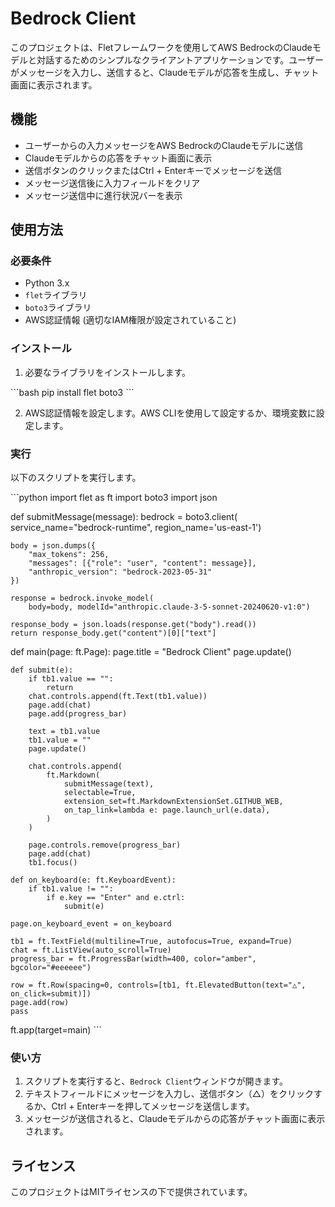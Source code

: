 
# Bedrock Client

このプロジェクトは、Fletフレームワークを使用してAWS BedrockのClaudeモデルと対話するためのシンプルなクライアントアプリケーションです。ユーザーがメッセージを入力し、送信すると、Claudeモデルが応答を生成し、チャット画面に表示されます。

## 機能

- ユーザーからの入力メッセージをAWS BedrockのClaudeモデルに送信
- Claudeモデルからの応答をチャット画面に表示
- 送信ボタンのクリックまたはCtrl + Enterキーでメッセージを送信
- メッセージ送信後に入力フィールドをクリア
- メッセージ送信中に進行状況バーを表示

## 使用方法

### 必要条件

- Python 3.x
- `flet`ライブラリ
- `boto3`ライブラリ
- AWS認証情報 (適切なIAM権限が設定されていること)

### インストール

1. 必要なライブラリをインストールします。

\`\`\`bash
pip install flet boto3
\`\`\`

2. AWS認証情報を設定します。AWS CLIを使用して設定するか、環境変数に設定します。

### 実行

以下のスクリプトを実行します。

\`\`\`python
import flet as ft
import boto3
import json


def submitMessage(message):
    bedrock = boto3.client(
        service_name="bedrock-runtime", region_name='us-east-1')

    body = json.dumps({
        "max_tokens": 256,
        "messages": [{"role": "user", "content": message}],
        "anthropic_version": "bedrock-2023-05-31"
    })

    response = bedrock.invoke_model(
        body=body, modelId="anthropic.claude-3-5-sonnet-20240620-v1:0")

    response_body = json.loads(response.get("body").read())
    return response_body.get("content")[0]["text"]


def main(page: ft.Page):
    page.title = "Bedrock Client"
    page.update()
    
    def submit(e):
        if tb1.value == "":
            return
        chat.controls.append(ft.Text(tb1.value))
        page.add(chat)
        page.add(progress_bar)
        
        text = tb1.value
        tb1.value = ""
        page.update()

        chat.controls.append(
            ft.Markdown(
                submitMessage(text),
                selectable=True,
                extension_set=ft.MarkdownExtensionSet.GITHUB_WEB,
                on_tap_link=lambda e: page.launch_url(e.data),
            )
        )
        
        page.controls.remove(progress_bar)
        page.add(chat)
        tb1.focus()

    def on_keyboard(e: ft.KeyboardEvent):
        if tb1.value != "":
            if e.key == "Enter" and e.ctrl:
                submit(e)

    page.on_keyboard_event = on_keyboard

    tb1 = ft.TextField(multiline=True, autofocus=True, expand=True)
    chat = ft.ListView(auto_scroll=True)
    progress_bar = ft.ProgressBar(width=400, color="amber", bgcolor="#eeeeee")
    
    row = ft.Row(spacing=0, controls=[tb1, ft.ElevatedButton(text="△", on_click=submit)])
    page.add(row)
    pass

ft.app(target=main)
\`\`\`

### 使い方

1. スクリプトを実行すると、`Bedrock Client`ウィンドウが開きます。
2. テキストフィールドにメッセージを入力し、送信ボタン（△）をクリックするか、Ctrl + Enterキーを押してメッセージを送信します。
3. メッセージが送信されると、Claudeモデルからの応答がチャット画面に表示されます。

## ライセンス

このプロジェクトはMITライセンスの下で提供されています。
